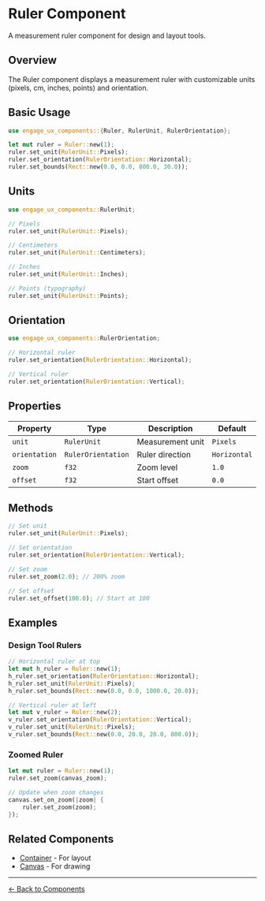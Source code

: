 # Ruler Component

A measurement ruler component for design and layout tools.

## Overview

The Ruler component displays a measurement ruler with customizable units (pixels, cm, inches, points) and orientation.

## Basic Usage

```rust
use engage_ux_components::{Ruler, RulerUnit, RulerOrientation};

let mut ruler = Ruler::new(1);
ruler.set_unit(RulerUnit::Pixels);
ruler.set_orientation(RulerOrientation::Horizontal);
ruler.set_bounds(Rect::new(0.0, 0.0, 800.0, 30.0));
```

## Units

```rust
use engage_ux_components::RulerUnit;

// Pixels
ruler.set_unit(RulerUnit::Pixels);

// Centimeters
ruler.set_unit(RulerUnit::Centimeters);

// Inches
ruler.set_unit(RulerUnit::Inches);

// Points (typography)
ruler.set_unit(RulerUnit::Points);
```

## Orientation

```rust
use engage_ux_components::RulerOrientation;

// Horizontal ruler
ruler.set_orientation(RulerOrientation::Horizontal);

// Vertical ruler
ruler.set_orientation(RulerOrientation::Vertical);
```

## Properties

| Property | Type | Description | Default |
|----------|------|-------------|---------|
| `unit` | `RulerUnit` | Measurement unit | `Pixels` |
| `orientation` | `RulerOrientation` | Ruler direction | `Horizontal` |
| `zoom` | `f32` | Zoom level | `1.0` |
| `offset` | `f32` | Start offset | `0.0` |

## Methods

```rust
// Set unit
ruler.set_unit(RulerUnit::Pixels);

// Set orientation
ruler.set_orientation(RulerOrientation::Vertical);

// Set zoom
ruler.set_zoom(2.0); // 200% zoom

// Set offset
ruler.set_offset(100.0); // Start at 100
```

## Examples

### Design Tool Rulers

```rust
// Horizontal ruler at top
let mut h_ruler = Ruler::new(1);
h_ruler.set_orientation(RulerOrientation::Horizontal);
h_ruler.set_unit(RulerUnit::Pixels);
h_ruler.set_bounds(Rect::new(0.0, 0.0, 1000.0, 20.0));

// Vertical ruler at left
let mut v_ruler = Ruler::new(2);
v_ruler.set_orientation(RulerOrientation::Vertical);
v_ruler.set_unit(RulerUnit::Pixels);
v_ruler.set_bounds(Rect::new(0.0, 20.0, 20.0, 800.0));
```

### Zoomed Ruler

```rust
let mut ruler = Ruler::new(1);
ruler.set_zoom(canvas_zoom);

// Update when zoom changes
canvas.set_on_zoom(|zoom| {
    ruler.set_zoom(zoom);
});
```

## Related Components

- [Container](container.md) - For layout
- [Canvas](canvas.md) - For drawing

---

[← Back to Components](index.md)
